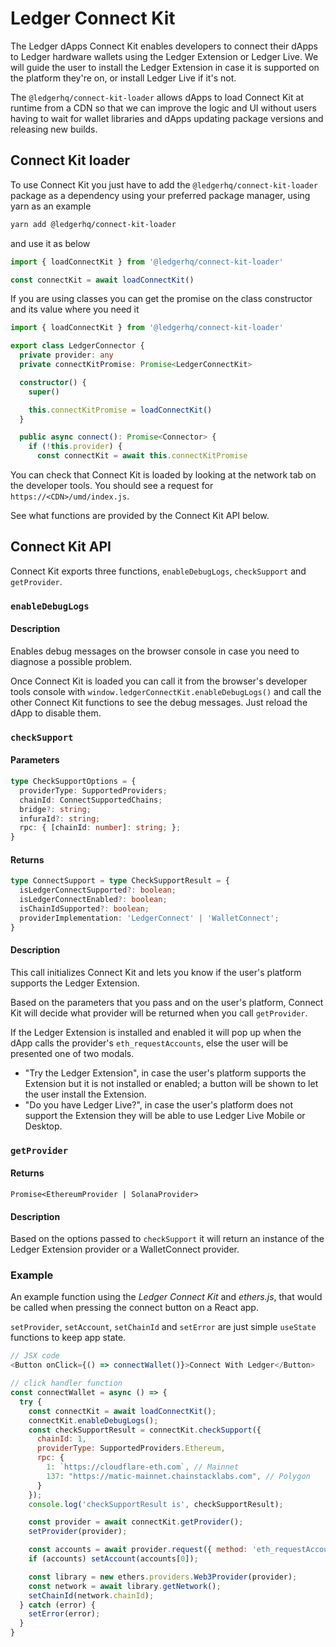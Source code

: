 # Ledger Connect Kit

The Ledger dApps Connect Kit enables developers to connect their dApps to
Ledger hardware wallets using the Ledger Extension or Ledger Live.
We will guide the user to install the Ledger Extension in case it is supported
on the platform they're on, or install Ledger Live if it's not.

The `@ledgerhq/connect-kit-loader` allows dApps to load Connect Kit at runtime
from a CDN so that we can improve the logic and UI without users having to wait
for wallet libraries and dApps updating package versions and releasing new builds.


## Connect Kit loader

To use Connect Kit you just have to add the `@ledgerhq/connect-kit-loader`
package as a dependency using your preferred package manager, using yarn as an
example

```sh
yarn add @ledgerhq/connect-kit-loader
```

and use it as below

```js
import { loadConnectKit } from '@ledgerhq/connect-kit-loader'

const connectKit = await loadConnectKit()
```

If you are using classes you can get the promise on the class constructor and
its value where you need it

```ts
import { loadConnectKit } from '@ledgerhq/connect-kit-loader'

export class LedgerConnector {
  private provider: any
  private connectKitPromise: Promise<LedgerConnectKit>

  constructor() {
    super()

    this.connectKitPromise = loadConnectKit()
  }

  public async connect(): Promise<Connector> {
    if (!this.provider) {
      const connectKit = await this.connectKitPromise
```

You can check that Connect Kit is loaded by looking at the network tab on the
developer tools. You should see a request for `https://<CDN>/umd/index.js`.

See what functions are provided by the Connect Kit API below.


## Connect Kit API

Connect Kit exports three functions, `enableDebugLogs`, `checkSupport` and
`getProvider`.

### `enableDebugLogs`

#### Description

Enables debug messages on the browser console in case you need to diagnose a
possible problem.

Once Connect Kit is loaded you can call it from the browser's developer tools
console with `window.ledgerConnectKit.enableDebugLogs()` and call the other
Connect Kit functions to see the debug messages. Just reload the dApp to
disable them.

### `checkSupport`

#### Parameters

```ts
type CheckSupportOptions = {
  providerType: SupportedProviders;
  chainId: ConnectSupportedChains;
  bridge?: string;
  infuraId?: string;
  rpc: { [chainId: number]: string; };
}
```

#### Returns

```ts
type ConnectSupport = type CheckSupportResult = {
  isLedgerConnectSupported?: boolean;
  isLedgerConnectEnabled?: boolean;
  isChainIdSupported?: boolean;
  providerImplementation: 'LedgerConnect' | 'WalletConnect';
}
```

#### Description

This call initializes Connect Kit and lets you know if the user's platform
supports the Ledger Extension.

Based on the parameters that you pass and on the user's platform, Connect Kit
will decide what provider will be returned when you call `getProvider`.

If the Ledger Extension is installed and enabled it will pop up when the dApp
calls the provider's `eth_requestAccounts`, else the user will be presented one
of two modals.

- "Try the Ledger Extension", in case the user's platform supports the Extension
  but it is not installed or enabled; a button will be shown to let the user
  install the Extension.
- "Do you have Ledger Live?", in case the user's platform does not support
  the Extension they will be able to use Ledger Live Mobile or Desktop.

### `getProvider`

#### Returns

`Promise<EthereumProvider | SolanaProvider>`

#### Description

Based on the options passed to `checkSupport` it will return an instance of the
Ledger Extension provider or a WalletConnect provider.

### Example

An example function using the *Ledger Connect Kit* and *ethers.js*, that would
be called when pressing the connect button on a React app.

`setProvider`, `setAccount`, `setChainId` and `setError` are just
simple `useState` functions to keep app state.

```js
// JSX code
<Button onClick={() => connectWallet()}>Connect With Ledger</Button>
```

```js
// click handler function
const connectWallet = async () => {
  try {
    const connectKit = await loadConnectKit();
    connectKit.enableDebugLogs();
    const checkSupportResult = connectKit.checkSupport({
      chainId: 1,
      providerType: SupportedProviders.Ethereum,
      rpc: {
        1: `https://cloudflare-eth.com`, // Mainnet
        137: "https://matic-mainnet.chainstacklabs.com", // Polygon
      }
    });
    console.log('checkSupportResult is', checkSupportResult);

    const provider = await connectKit.getProvider();
    setProvider(provider);

    const accounts = await provider.request({ method: 'eth_requestAccounts' });
    if (accounts) setAccount(accounts[0]);

    const library = new ethers.providers.Web3Provider(provider);
    const network = await library.getNetwork();
    setChainId(network.chainId);
  } catch (error) {
    setError(error);
  }
}
```
